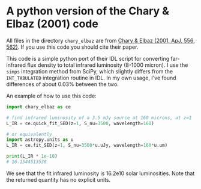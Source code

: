 # A python version of the Chary & Elbaz (2001) code

All files in the directory `chary_elbaz` are from [Chary & Elbaz (2001, ApJ, 556, 562)](http://adsabs.harvard.edu/abs/2001ApJ...556..562C). If you use this code you should cite their paper.

This code is a simple python port of their IDL script for converting far-infrared flux density to total infrared luminosity (8-1000 micron). I use the `simps` integration method from SciPy, which slightly differs from the `INT_TABULATED` integration routine in IDL. In my own usage, I've found differences of about 0.03% between the two.

An example of how to use this code:

```python
import chary_elbaz as ce

# find infrared luminosity of a 3.5 mJy source at 160 microns, at z=1
L_IR = ce.quick_fit_SED(z=1, S_nu=3500, wavelength=160)

# or equivalently
import astropy.units as u
L_IR = ce.fit_SED(z=1, S_nu=3500*u.uJy, wavelength=160*u.um)

print(L_IR * 1e-10) 
# 16.1544513536
```
We see that the fit infrared luminosity is 16.2e10 solar luminosities. Note that the returned quantity has no explicit units.
